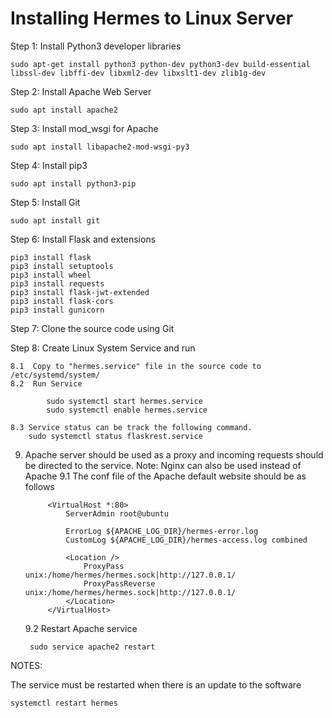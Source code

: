 # Installing Hermes to Linux Server

Step 1: Install Python3 developer libraries

    sudo apt-get install python3 python-dev python3-dev build-essential libssl-dev libffi-dev libxml2-dev libxslt1-dev zlib1g-dev

Step 2: Install Apache Web Server
   
    sudo apt install apache2

Step 3: Install mod_wsgi for Apache
    
    sudo apt install libapache2-mod-wsgi-py3

Step 4: Install pip3 
   
    sudo apt install python3-pip

Step 5: Install Git
   
    sudo apt install git

Step 6: Install Flask and extensions
    
    pip3 install flask
    pip3 install setuptools
    pip3 install wheel
    pip3 install requests
    pip3 install flask-jwt-extended
    pip3 install flask-cors
    pip3 install gunicorn

Step 7:  Clone the source code using Git 

Step 8:  Create Linux System Service and run

    8.1  Copy to "hermes.service" file in the source code to /etc/systemd/system/
    8.2  Run Service

	        sudo systemctl start hermes.service
	        sudo systemctl enable hermes.service

    8.3 Service status can be track the following command.
        sudo systemctl status flaskrest.service

9) Apache server should be used as a proxy and incoming requests should be directed to the service.
   Note: Nginx can also be used instead of Apache
    9.1 The conf file of the Apache default website should be as follows
    
            <VirtualHost *:80>
	            ServerAdmin root@ubuntu

	            ErrorLog ${APACHE_LOG_DIR}/hermes-error.log
                CustomLog ${APACHE_LOG_DIR}/hermes-access.log combined

                <Location />
                    ProxyPass unix:/home/hermes/hermes.sock|http://127.0.0.1/
                    ProxyPassReverse unix:/home/hermes/hermes.sock|http://127.0.0.1/
                </Location>
            </VirtualHost>
    
    9.2  Restart Apache service

        sudo service apache2 restart


NOTES:

The service must be restarted when there is an update to the software
    
    systemctl restart hermes


